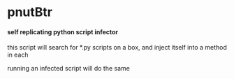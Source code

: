<h1>pnutBtr</h1>
<h4>self replicating python script infector</h4>

<p>this script will search for *.py scripts on a box, and inject itself into a method in each</p>
<p>running an infected script will do the same</p>
